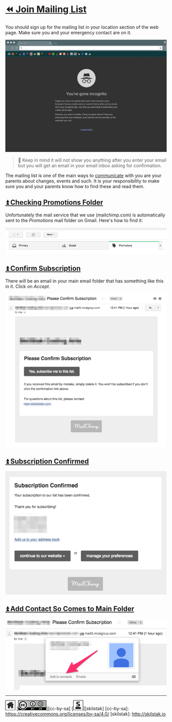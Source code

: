# [⏪ Join Mailing List](/README.md)

You should sign up for the mailing list in your location section of
the web page. Make sure you and your emergency contact are on
it.

![](/assets/join-mailing.gif)

> 💬 Keep in mind it will not show you anything after you enter your
> email but you will get an email in your email inbox asking for
> confirmation.

The mailing list is one of the main ways to
[communicate](/communications) with you are your parents about
changes, events and such. It is your responsibility to make sure
you and your parents know how to find these and read them.

## [⏫ Checking Promotions Folder](#)

Unfortunately the mail service that we use (mailchimp.com) is
automatically sent to the *Promotions* mail folder on Gmail. Here's
how to find it:

![promotions](/assets/promotions.png)

## [⏫ Confirm Subscription](#)

There will be an email in your main email folder that has something
like this in it. Click on *Accept*.

![confirm](/assets/confirm-subscription.png)

## [⏫ Subscription Confirmed](#)

![accepted](/assets/subscription-confirmed.png)

## [⏫ Add Contact So Comes to Main Folder](#)

![add-contact](/assets/add-to-contacts.png)

---
[![home](/assets/home-bw.png)](/README.md)
[![cc-by-sa](/assets/cc-by-sa.png)][cc-by-sa]
[![skilstak](/assets/skilstak-logo-bw.png)][skilstak]
[cc-by-sa]: https://creativecommons.org/licenses/by-sa/4.0/
[skilstak]: http://skilstak.io

